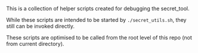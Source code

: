 This is a collection of helper scripts created for debugging the secret_tool.

While these scripts are intended to be started by `./secret_utils.sh`, they still can be invoked directly.

These scripts are optimised to be called from the root level of this repo (not from current directory).
